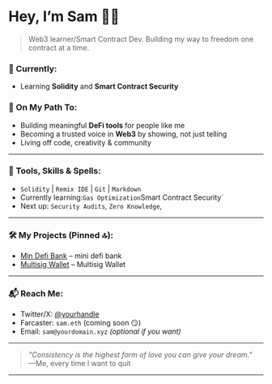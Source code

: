 # Hey, I’m Sam 🧠✨

> Web3 learner/Smart Contract Dev. Building my way to freedom one contract at a time.


### 🔭 Currently:
- Learning **Solidity** and **Smart Contract Security**

### 🌱 On My Path To:
- Building meaningful **DeFi tools** for people like me
- Becoming a trusted voice in **Web3** by showing, not just telling
- Living off code, creativity & community

---

### 🧰 Tools, Skills & Spells:
- `Solidity` | `Remix IDE` | `Git` | `Markdown`
- Currently learning:`Gas Optimization`Smart Contract Security`
- Next up: `Security Audits`, `Zero Knowledge`, 

---

### 🛠️ My Projects (Pinned 🔝):
- [Min Defi Bank](https://github.com/Codegobli/MiniDefiBank) – mini defi bank
- [Multisig Wallet](https://github.com/Codegobli/multisig-wallet-V1) – Multisig Wallet 

---

### 📬 Reach Me:
- Twitter/X: [@yourhandle](https://twitter.com/yourhandle)
- Farcaster: `sam.eth` (coming soon 😏)
- Email: `sam@yourdomain.xyz` *(optional if you want)*

---

> _"Consistency is the highest form of love you can give your dream."_  
> —Me, every time I want to quit

---
